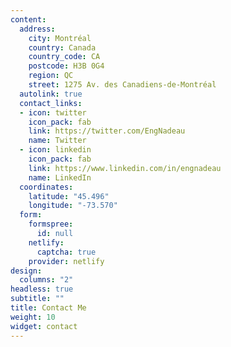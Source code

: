 ```yaml
---
content:
  address:
    city: Montréal
    country: Canada
    country_code: CA
    postcode: H3B 0G4
    region: QC
    street: 1275 Av. des Canadiens-de-Montréal
  autolink: true
  contact_links:
  - icon: twitter
    icon_pack: fab
    link: https://twitter.com/EngNadeau
    name: Twitter
  - icon: linkedin
    icon_pack: fab
    link: https://www.linkedin.com/in/engnadeau
    name: LinkedIn
  coordinates:
    latitude: "45.496"
    longitude: "-73.570"
  form:
    formspree:
      id: null
    netlify:
      captcha: true
    provider: netlify
design:
  columns: "2"
headless: true
subtitle: ""
title: Contact Me
weight: 10
widget: contact
---
```


